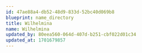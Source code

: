 ```yaml
---
id: 47ae88a4-db52-48d9-833d-52bc40d069b8
blueprint: name_directory
title: Wilhelmina
name: Wilhelmina
updated_by: 80eea560-064d-407d-b251-cbf022d01c34
updated_at: 1701679857
---
```

